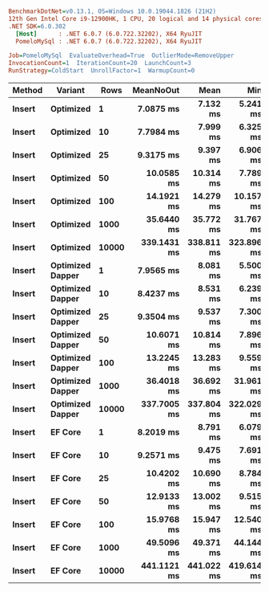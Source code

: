 ``` ini

BenchmarkDotNet=v0.13.1, OS=Windows 10.0.19044.1826 (21H2)
12th Gen Intel Core i9-12900HK, 1 CPU, 20 logical and 14 physical cores
.NET SDK=6.0.302
  [Host]      : .NET 6.0.7 (6.0.722.32202), X64 RyuJIT
  PomeloMySql : .NET 6.0.7 (6.0.722.32202), X64 RyuJIT

Job=PomeloMySql  EvaluateOverhead=True  OutlierMode=RemoveUpper  
InvocationCount=1  IterationCount=20  LaunchCount=3  
RunStrategy=ColdStart  UnrollFactor=1  WarmupCount=0  

```
|      Method |         Variant |  Rows |   MeanNoOut |       Mean |        Min |         Q1 |     Median |         Q3 |       Max |
|------------ |---------------- |------ |------------:|-----------:|-----------:|-----------:|-----------:|-----------:|----------:|
| **Insert** |       **Optimized** |     **1** |   **7.0875 ms** |   **7.132 ms** |   **5.241 ms** |   **6.206 ms** |   **7.027 ms** |   **8.040 ms** |  **10.99 ms** |
| **Insert** |       **Optimized** |    **10** |   **7.7984 ms** |   **7.999 ms** |   **6.325 ms** |   **7.263 ms** |   **7.723 ms** |   **8.529 ms** |  **10.67 ms** |
| **Insert** |       **Optimized** |    **25** |   **9.3175 ms** |   **9.397 ms** |   **6.906 ms** |   **8.235 ms** |   **9.454 ms** |  **10.423 ms** |  **13.59 ms** |
| **Insert** |       **Optimized** |    **50** |  **10.0585 ms** |  **10.314 ms** |   **7.789 ms** |   **9.346 ms** |   **9.927 ms** |  **11.021 ms** |  **15.25 ms** |
| **Insert** |       **Optimized** |   **100** |  **14.1921 ms** |  **14.279 ms** |  **10.157 ms** |  **12.329 ms** |  **14.186 ms** |  **16.118 ms** |  **19.14 ms** |
| **Insert** |       **Optimized** |  **1000** |  **35.6440 ms** |  **35.772 ms** |  **31.767 ms** |  **34.697 ms** |  **35.510 ms** |  **36.929 ms** |  **39.79 ms** |
| **Insert** |       **Optimized** | **10000** | **339.1431 ms** | **338.811 ms** | **323.896 ms** | **335.544 ms** | **339.000 ms** | **341.921 ms** | **349.06 ms** |
| **Insert** | **Optimized Dapper** |     **1** |   **7.9565 ms** |   **8.081 ms** |   **5.500 ms** |   **6.624 ms** |   **8.022 ms** |   **9.742 ms** |  **11.97 ms** |
| **Insert** | **Optimized Dapper** |    **10** |   **8.4237 ms** |   **8.531 ms** |   **6.239 ms** |   **7.223 ms** |   **8.289 ms** |   **9.911 ms** |  **11.59 ms** |
| **Insert** | **Optimized Dapper** |    **25** |   **9.3504 ms** |   **9.537 ms** |   **7.300 ms** |   **8.468 ms** |   **9.394 ms** |  **10.176 ms** |  **14.04 ms** |
| **Insert** | **Optimized Dapper** |    **50** |  **10.6071 ms** |  **10.814 ms** |   **7.896 ms** |   **9.592 ms** |  **10.414 ms** |  **12.083 ms** |  **14.16 ms** |
| **Insert** | **Optimized Dapper** |   **100** |  **13.2245 ms** |  **13.283 ms** |   **9.559 ms** |  **12.264 ms** |  **13.136 ms** |  **14.100 ms** |  **18.75 ms** |
| **Insert** | **Optimized Dapper** |  **1000** |  **36.4018 ms** |  **36.692 ms** |  **31.961 ms** |  **34.962 ms** |  **36.399 ms** |  **37.781 ms** |  **46.58 ms** |
| **Insert** | **Optimized Dapper** | **10000** | **337.7005 ms** | **337.804 ms** | **322.029 ms** | **334.366 ms** | **337.529 ms** | **341.439 ms** | **348.77 ms** |
| **Insert** |          **EF Core** |     **1** |   **8.2019 ms** |   **8.791 ms** |   **6.079 ms** |   **7.601 ms** |   **8.285 ms** |   **8.841 ms** |  **14.91 ms** |
| **Insert** |          **EF Core** |    **10** |   **9.2571 ms** |   **9.475 ms** |   **7.691 ms** |   **8.636 ms** |   **9.223 ms** |   **9.972 ms** |  **13.44 ms** |
| **Insert** |          **EF Core** |    **25** |  **10.4202 ms** |  **10.690 ms** |   **8.784 ms** |   **9.617 ms** |  **10.421 ms** |  **11.254 ms** |  **15.28 ms** |
| **Insert** |          **EF Core** |    **50** |  **12.9133 ms** |  **13.002 ms** |   **9.515 ms** |  **11.859 ms** |  **12.779 ms** |  **14.381 ms** |  **18.15 ms** |
| **Insert** |          **EF Core** |   **100** |  **15.9768 ms** |  **15.947 ms** |  **12.540 ms** |  **15.061 ms** |  **16.103 ms** |  **17.209 ms** |  **21.67 ms** |
| **Insert** |          **EF Core** |  **1000** |  **49.5096 ms** |  **49.371 ms** |  **44.144 ms** |  **47.819 ms** |  **49.447 ms** |  **50.745 ms** |  **55.53 ms** |
| **Insert** |          **EF Core** | **10000** | **441.1121 ms** | **441.022 ms** | **419.614 ms** | **433.592 ms** | **441.672 ms** | **448.888 ms** | **462.30 ms** |
